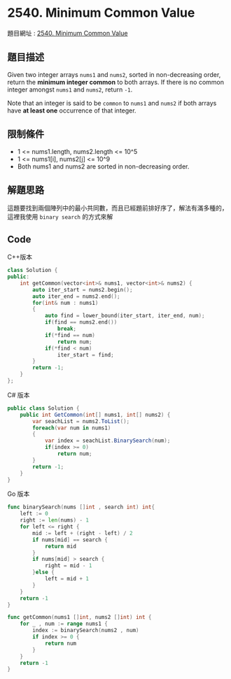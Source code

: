# 2540. Minimum Common Value

題目網址 : [2540. Minimum Common Value](https://leetcode.com/problems/minimum-common-value)

## 題目描述

Given two integer arrays `nums1` and `nums2`, sorted in non-decreasing order, return the **minimum integer common** to both arrays. If there is no common integer amongst `nums1` and `nums2`, return `-1`.

Note that an integer is said to be `common` to `nums1` and `nums2` if both arrays have **at least one** occurrence of that integer.

## 限制條件

- 1 <= nums1.length, nums2.length <= 10^5
- 1 <= nums1[i], nums2[j] <= 10^9
- Both nums1 and nums2 are sorted in non-decreasing order.

## 解題思路

這題要找到兩個陣列中的最小共同數，而且已經題前排好序了，解法有滿多種的，這裡我使用 `binary search` 的方式來解

## Code

C++版本

```C++
class Solution {
public:
    int getCommon(vector<int>& nums1, vector<int>& nums2) {
        auto iter_start = nums2.begin();
        auto iter_end = nums2.end();
        for(int& num : nums1)
        {
            auto find = lower_bound(iter_start, iter_end, num);
            if(find == nums2.end())
                break;
            if(*find == num)
                return num;
            if(*find < num)
                iter_start = find;
        }
        return -1;
    }
};
```

C# 版本

```C#
public class Solution {
    public int GetCommon(int[] nums1, int[] nums2) {
        var seachList = nums2.ToList();
        foreach(var num in nums1)
        {
            var index = seachList.BinarySearch(num);
            if(index >= 0)
                return num;
        }
        return -1;
    }
}
```

Go 版本

```go
func binarySearch(nums []int , search int) int{
    left := 0
    right := len(nums) - 1
    for left <= right {
        mid := left + (right - left) / 2
        if nums[mid] == search {
            return mid
        }
        if nums[mid] > search {
            right = mid - 1
        }else {
            left = mid + 1
        }
    }
    return -1
}

func getCommon(nums1 []int, nums2 []int) int {
    for _ , num := range nums1 {
        index := binarySearch(nums2 , num)
        if index >= 0 {
            return num
        }
    }
    return -1
}


```
